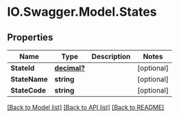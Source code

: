 # IO.Swagger.Model.States
## Properties

Name | Type | Description | Notes
------------ | ------------- | ------------- | -------------
**StateId** | [**decimal?**](BigDecimal.md) |  | [optional] 
**StateName** | **string** |  | [optional] 
**StateCode** | **string** |  | [optional] 

[[Back to Model list]](../README.md#documentation-for-models) [[Back to API list]](../README.md#documentation-for-api-endpoints) [[Back to README]](../README.md)

